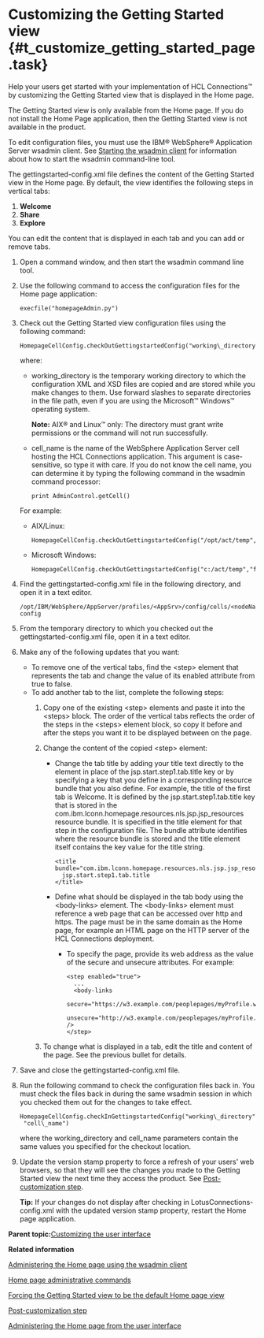 # Customizing the Getting Started view {#t_customize_getting_started_page .task}

Help your users get started with your implementation of HCL Connections™ by customizing the Getting Started view that is displayed in the Home page.

The Getting Started view is only available from the Home page. If you do not install the Home Page application, then the Getting Started view is not available in the product.

To edit configuration files, you must use the IBM® WebSphere® Application Server wsadmin client. See [Starting the wsadmin client](../admin/t_admin_wsadmin_starting.md) for information about how to start the wsadmin command-line tool.

The gettingstarted-config.xml file defines the content of the Getting Started view in the Home page. By default, the view identifies the following steps in vertical tabs:

1.  **Welcome**
2.  **Share**
3.  **Explore**

You can edit the content that is displayed in each tab and you can add or remove tabs.

1.  Open a command window, and then start the wsadmin command line tool.

2.  Use the following command to access the configuration files for the Home page application:

    ```
    execfile("homepageAdmin.py")
    ```

3.  Check out the Getting Started view configuration files using the following command:

    ```
    HomepageCellConfig.checkOutGettingstartedConfig("working\_directory","cell\_name")
    
    ```

    where:

    -   working\_directory is the temporary working directory to which the configuration XML and XSD files are copied and are stored while you make changes to them. Use forward slashes to separate directories in the file path, even if you are using the Microsoft™ Windows™ operating system.

        **Note:** AIX® and Linux™ only: The directory must grant write permissions or the command will not run successfully.

    -   cell\_name is the name of the WebSphere Application Server cell hosting the HCL Connections application. This argument is case-sensitive, so type it with care. If you do not know the cell name, you can determine it by typing the following command in the wsadmin command processor:

        ```
        print AdminControl.getCell()
        ```

    For example:

    -   AIX/Linux:

        ```
        HomepageCellConfig.checkOutGettingstartedConfig("/opt/act/temp","foo01Cell01")
        ```

    -   Microsoft Windows:

        ```
        HomepageCellConfig.checkOutGettingstartedConfig("c:/act/temp","foo01Cell01")
        ```

4.  Find the gettingstarted-config.xml file in the following directory, and open it in a text editor.

    ```
    /opt/IBM/WebSphere/AppServer/profiles/<AppSrv>/config/cells/<nodeName>/LotusConnections-config
    ```

5.  From the temporary directory to which you checked out the gettingstarted-config.xml file, open it in a text editor.

6.  Make any of the following updates that you want:

    -   To remove one of the vertical tabs, find the <step\> element that represents the tab and change the value of its enabled attribute from true to false.
    -   To add another tab to the list, complete the following steps:
        1.  Copy one of the existing <step\> elements and paste it into the <steps\> block. The order of the vertical tabs reflects the order of the steps in the <steps\> element block, so copy it before and after the steps you want it to be displayed between on the page.
        2.  Change the content of the copied <step\> element:
            -   Change the tab title by adding your title text directly to the element in place of the jsp.start.step1.tab.title key or by specifying a key that you define in a corresponding resource bundle that you also define. For example, the title of the first tab is Welcome. It is defined by the jsp.start.step1.tab.title key that is stored in the com.ibm.lconn.homepage.resources.nls.jsp.jsp\_resources resource bundle. It is specified in the title element for that step in the configuration file. The bundle attribute identifies where the resource bundle is stored and the title element itself contains the key value for the title string.

                ```
                <title bundle="com.ibm.lconn.homepage.resources.nls.jsp.jsp_resources">
                  jsp.start.step1.tab.title
                </title>
                ```

            -   Define what should be displayed in the tab body using the <body-links\> element. The <body-links\> element must reference a web page that can be accessed over http and https. The page must be in the same domain as the Home page, for example an HTML page on the HTTP server of the HCL Connections deployment.
                -   To specify the page, provide its web address as the value of the secure and unsecure attributes. For example:

                    ```
                    <step enabled="true">
                      ...
                      <body-links
                       secure="https://w3.example.com/peoplepages/myProfile.wss"
                       unsecure="http://w3.example.com/peoplepages/myProfile.wss" />
                    </step>
                    ```

        3.  To change what is displayed in a tab, edit the title and content of the page. See the previous bullet for details.
7.  Save and close the gettingstarted-config.xml file.

8.  Run the following command to check the configuration files back in. You must check the files back in during the same wsadmin session in which you checked them out for the changes to take effect.

    ```
    HomepageCellConfig.checkInGettingstartedConfig("working\_directory",
     "cell\_name")
    ```

    where the working\_directory and cell\_name parameters contain the same values you specified for the checkout location.

9.  Update the version stamp property to force a refresh of your users' web browsers, so that they will see the changes you made to the Getting Started view the next time they access the product. See [Post-customization step](t_admin_common_customize_postreq.md).

    **Tip:** If your changes do not display after checking in LotusConnections-config.xml with the updated version stamp property, restart the Home page application.


**Parent topic:**[Customizing the user interface](../customize/t_admin_common_customize_main.md)

**Related information**  


[Administering the Home page using the wsadmin client](../admin/c_admin_homepage_wsadmin.md)

[Home page administrative commands](../admin/r_admin_homepage_admin_commands.md)

[Forcing the Getting Started view to be the default Home page view](../customize/t_customize_getstarted_tab_on.md)

[Post-customization step](../customize/t_admin_common_customize_postreq.md)

[Administering the Home page from the user interface](../admin/c_admin_homepage_ui.md)

